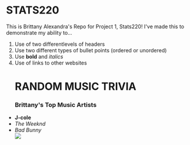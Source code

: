 # STATS220
<html>
  This is Brittany Alexandra's Repo for Project 1, Stats220! 
   I've made this to demonstrate my ability to...

1. Use of two differentlevels of headers
2. Use two different types of bullet points (ordered or unordered) 
3. Use **bold** and <em> italics </em>
4. Use of links to other websites 
	</body>
		<h1> RANDOM MUSIC TRIVIA </h1>
		<h3> Brittany's Top Music Artists </h3>

<ul>
	<li> <b> J-cole </b> </li>
	<li> <em> The Weeknd </em> </li>
	<li> <em> Bad Bunny </em> </li>
	<img src="/https://media.tenor.com/L1EZ8-ftKKAAAAAC/elf-will-ferrell.gif"/>

